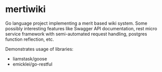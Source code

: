 mertiwiki
=========

Go language project implementing a merit based wiki system.  Some possibly interesting features like Swagger API documentation, rest micro service framework with semi-automated request handling, postgres function reflection, etc.  

Demonstrates usage of libraries:
- liamstask/goose
- emicklei/go-restful

